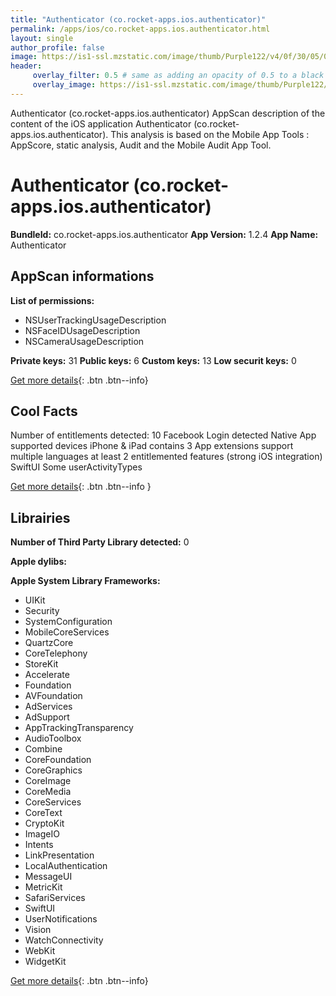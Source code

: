 ```yaml
---
title: "Authenticator (co.rocket-apps.ios.authenticator)"
permalink: /apps/ios/co.rocket-apps.ios.authenticator.html
layout: single
author_profile: false
image: https://is1-ssl.mzstatic.com/image/thumb/Purple122/v4/0f/30/05/0f3005c8-c405-9c84-dbaf-dc40789951c3/AppIcon-0-1x_U007emarketing-0-7-0-P3-85-220.png/512x512bb.jpg
header: 
     overlay_filter: 0.5 # same as adding an opacity of 0.5 to a black background
     overlay_image: https://is1-ssl.mzstatic.com/image/thumb/Purple122/v4/0f/30/05/0f3005c8-c405-9c84-dbaf-dc40789951c3/AppIcon-0-1x_U007emarketing-0-7-0-P3-85-220.png/512x512bb.jpg
---
```

Authenticator (co.rocket-apps.ios.authenticator) AppScan description of the content of the iOS application Authenticator (co.rocket-apps.ios.authenticator). This analysis is based on the Mobile App Tools : AppScore, static analysis, Audit and the Mobile Audit App Tool.

# Authenticator (co.rocket-apps.ios.authenticator)

**BundleId:** co.rocket-apps.ios.authenticator
**App Version:** 1.2.4
**App Name:** Authenticator


## AppScan informations 

**List of permissions:** 
- NSUserTrackingUsageDescription
- NSFaceIDUsageDescription
- NSCameraUsageDescription
  
  
**Private keys:** 31
**Public keys:** 6
**Custom keys:** 13
**Low securit keys:** 0
  
[Get more details](/pricing.html){: .btn .btn--info}

## Cool Facts

Number of entitlements detected: 10
Facebook Login detected
Native App
supported devices iPhone & iPad
contains 3 App extensions
support multiple languages
at least 2 entitlemented features (strong iOS integration)
SwiftUI
Some userActivityTypes
  
[Get more details](/pricing.html){: .btn .btn--info }

## Librairies 
**Number of Third Party Library detected:** 0


**Apple dylibs:**


**Apple System Library Frameworks:**
- UIKit
- Security
- SystemConfiguration
- MobileCoreServices
- QuartzCore
- CoreTelephony
- StoreKit
- Accelerate
- Foundation
- AVFoundation
- AdServices
- AdSupport
- AppTrackingTransparency
- AudioToolbox
- Combine
- CoreFoundation
- CoreGraphics
- CoreImage
- CoreMedia
- CoreServices
- CoreText
- CryptoKit
- ImageIO
- Intents
- LinkPresentation
- LocalAuthentication
- MessageUI
- MetricKit
- SafariServices
- SwiftUI
- UserNotifications
- Vision
- WatchConnectivity
- WebKit
- WidgetKit


  
[Get more details](/pricing.html){: .btn .btn--info}


